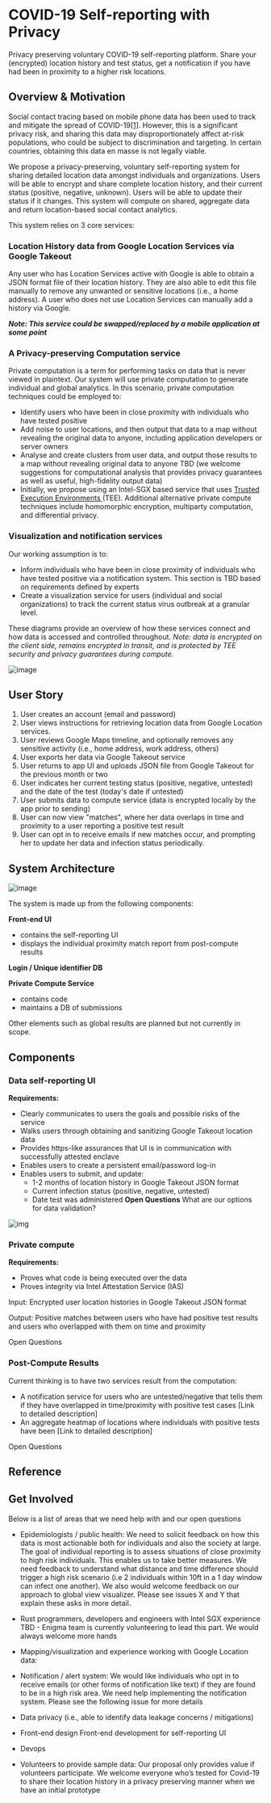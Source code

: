 # COVID-19 Self-reporting with Privacy
Privacy preserving voluntary COVID-19 self-reporting platform. Share your (encrypted) location history and test status, get a notification if you have had been in proximity to a higher risk locations. 


## Overview & Motivation
Social contact tracing based on mobile phone data has been used to track and mitigate the spread of COVID-19[[1]](https://www.nature.com/articles/d41586-020-00740-y). However, this is a significant privacy risk, and sharing this data may disproportionately affect at-risk populations, who could be subject to discrimination and targeting. In certain countries, obtaining this data en masse is not legally viable. 

We propose a privacy-preserving, voluntary self-reporting system for sharing detailed location data amongst individuals and organizations. Users will be able to encrypt and share complete location history, and their current status (positive, negative, unknown). Users will be able to update their status if it changes. This system will compute on shared, aggregate data and return location-based social contact analytics. 

This system relies on 3 core services:

### Location History data from Google Location Services via Google Takeout

Any user who has Location Services active with Google is able to obtain a JSON format file of their location history. They are also able to edit this file manually to remove any unwanted or sensitive locations (i.e., a home address). A user who does not use Location Services can manually add a history via Google. 

***Note: This service could be swapped/replaced by a mobile application at some point***

### A Privacy-preserving Computation service

Private computation is a term for performing tasks on data that is never viewed in plaintext. Our system will use private computation to generate individual and global analytics. In this scenario, private computation techniques could be employed to:
- Identify users who have been in close proximity with individuals who have tested positive
- Add noise to user locations, and then output that data to a map without revealing the original data to anyone, including application developers or server owners
- Analyse and create clusters from user data, and output those results to a map without revealing original data to anyone
TBD (we welcome suggestions for computational analysis that provides privacy guarantees as well as useful, high-fidelity output data)
- Initially, we propose using an Intel-SGX based service that uses [Trusted Execution Environments ](https://software.intel.com/en-us/sgx/details) (TEE). Additional alternative private compute techniques include homomorphic encryption, multiparty computation, and differential privacy.

### Visualization and notification services

Our working assumption is to:
- Inform individuals who have been in close proximity of individuals who have tested positive via a notification system. This section is TBD based on requirements defined by experts
- Create a visualization service for users (individual and social organizations) to track the current status virus outbreak at a granular level. 

These diagrams provide an overview of how these services connect and how data is accessed and controlled throughout. *Note: data is encrypted on the client side, remains encrypted in transit, and is protected by TEE security and privacy guarantees during compute.*

![image](docs/diagrams/Data-control.png)


## User Story

1. User creates an account (email and password)
2. User views instructions for retrieving location data from Google Location services. 
3. User reviews Google Maps timeline, and optionally removes any sensitive activity (i.e., home address, work address, others)
4. User exports her data via Google Takeout service
5. User returns to app UI and uploads JSON file from Google Takeout for the previous month or two
6. User indicates her current testing status (positive, negative, untested) and the date of the test (today's date if untested)
7. User submits data to compute service (data is encrypted locally by the app prior to sending)
8. User can now view "matches", where her data overlaps in time and proximity to a user reporting a positive test result
9. User can opt in to receive emails if new matches occur, and prompting her to update her data and infection status periodically. 


## System Architecture

![image](docs/diagrams/overview.png)

The system is made up from the following components:

**Front-end UI**

- contains the self-reporting UI
- displays the individual proximity match report from post-compute results

**Login / Unique identifier DB**

**Private Compute Service**

- contains code
- maintains a DB of submissions


Other elements such as global results are planned but not currently in scope. 

## Components

### Data self-reporting UI
**Requirements:**
- Clearly communicates to users the goals and possible risks of the service
- Walks users through obtaining and sanitizing Google Takeout location data
- Provides https-like assurances that UI is in communication with successfully attested enclave
- Enables users to create a persistent email/password log-in
- Enables users to submit, and update:
    - 1-2 months of location history in Google Takeout JSON format
    - Current infection status (positive, negative, untested)
    - Date test was administered
**Open Questions**
What are our options for data validation?

![img](docs/diagrams/adding-data.png)

### Private compute
**Requirements:**
- Proves what code is being executed over the data
- Proves integrity via Intel Attestation Service (IAS)

Input:
Encrypted user location histories in Google Takeout JSON format

Output:
Positive matches between users who have had positive test results and users who overlapped with them on time and proximity 

Open Questions

### Post-Compute Results
Current thinking is to have two services result from the computation:
- A notification service for users who are untested/negative that tells them if they have overlapped in time/proximity with positive test cases [Link to detailed description]
- An aggregate heatmap of locations where individuals with positive tests have been [Link to detailed description]

Open Questions


## Reference

## Get Involved
Below is a list of areas that we need help with and our open questions
- Epidemiologists / public health: 
We need to solicit feedback on how this data is most actionable both for individuals and also the society at large. The goal of individual reporting is to assess situations of close proximity to high risk individuals. This enables us to take better measures. We need feedback to understand what distance and time difference should trigger a high risk scenario (i.e 2 individuals within 10ft in a 1 day window can infect one another). We also would welcome feedback on our approach to global view visualizer. Please see issues X and Y that explain these asks in more detail.

- Rust programmers, developers and engineers with Intel SGX experience
TBD - Enigma team is currently volunteering to lead this part. We would always welcome more hands

- Mapping/visualization and experience working with Google Location data:  

- Notification / alert system:
We would like individuals who opt in to receive emails (or other forms of notification like text) if they are found to be in a high risk area. We need help implementing the notification system. Please see the following issue for more details

- Data privacy (i.e., able to identify data leakage concerns / mitigations)

- Front-end design
Front-end development for self-reporting UI 

- Devops

- Volunteers to provide sample data:
Our proposal only provides value if volunteers participate. We welcome everyone who’s tested for Covid-19 to share their location history in a privacy preserving manner when we have an initial prototype

